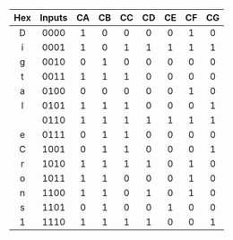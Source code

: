  | **Hex** | **Inputs** | **CA** | **CB** | **CC** | **CD** | **CE** | **CF** | **CG** |
   | :-: | :-: | :-: | :-: | :-: | :-: | :-: | :-: | :-: |
   | D | 0000 | 1 | 0 | 0 | 0 | 0 | 1 | 0 |
   | i | 0001 | 1 | 0 | 1 | 1 | 1 | 1 | 1 |
   | g | 0010 | 0 | 1 | 0 | 0 | 0 | 0 | 0 |
   | t | 0011 | 1 | 1 | 1 | 0 | 0 | 0 | 0 |
   | a | 0100 | 0 | 0 | 0 | 0 | 0 | 1 | 0 |
   | l | 0101 | 1 | 1 | 1 | 0 | 0 | 0 | 1 |
   |   | 0110 | 1 | 1 | 1 | 1 | 1 | 1 | 1 |
   | e | 0111 | 0 | 1 | 1 | 0 | 0 | 0 | 0 |
   | C | 1001 | 0 | 1 | 1 | 0 | 0 | 0 | 1 |
   | r | 1010 | 1 | 1 | 1 | 1 | 0 | 1 | 0 |
   | o | 1011 | 1 | 1 | 0 | 0 | 0 | 1 | 0 |
   | n | 1100 | 1 | 1 | 0 | 1 | 0 | 1 | 0 |
   | s | 1101 | 0 | 1 | 0 | 0 | 1 | 0 | 0 |
   | 1 | 1110 | 1 | 1 | 1 | 1 | 0 | 0 | 1 |
